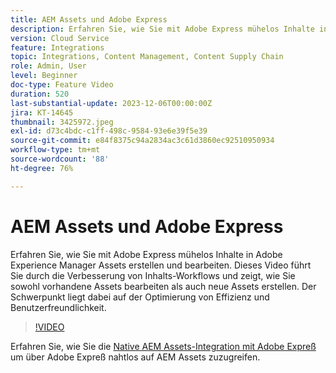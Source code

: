 ```yaml
---
title: AEM Assets und Adobe Express
description: Erfahren Sie, wie Sie mit Adobe Express mühelos Inhalte in AEM Assets erstellen und bearbeiten.
version: Cloud Service
feature: Integrations
topic: Integrations, Content Management, Content Supply Chain
role: Admin, User
level: Beginner
doc-type: Feature Video
duration: 520
last-substantial-update: 2023-12-06T00:00:00Z
jira: KT-14645
thumbnail: 3425972.jpeg
exl-id: d73c4bdc-c1ff-498c-9584-93e6e39f5e39
source-git-commit: e84f8375c94a2834ac3c61d3860ec92510950934
workflow-type: tm+mt
source-wordcount: '88'
ht-degree: 76%

---
```


# AEM Assets und Adobe Express

Erfahren Sie, wie Sie mit Adobe Express mühelos Inhalte in Adobe Experience Manager Assets erstellen und bearbeiten. Dieses Video führt Sie durch die Verbesserung von Inhalts-Workflows und zeigt, wie Sie sowohl vorhandene Assets bearbeiten als auch neue Assets erstellen. Der Schwerpunkt liegt dabei auf der Optimierung von Effizienz und Benutzerfreundlichkeit.

>[!VIDEO](https://video.tv.adobe.com/v/3425972/?learn=on)

Erfahren Sie, wie Sie die [Native AEM Assets-Integration mit Adobe Expreß](https://experienceleague.adobe.com/en/docs/experience-manager-cloud-service/content/assets/integration-adobe-express/native-integration-adobe-express) um über Adobe Expreß nahtlos auf AEM Assets zuzugreifen.
